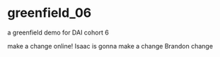 # greenfield_06
a greenfield demo for DAI cohort 6

make a change online!
Isaac is gonna make a change
Brandon change
